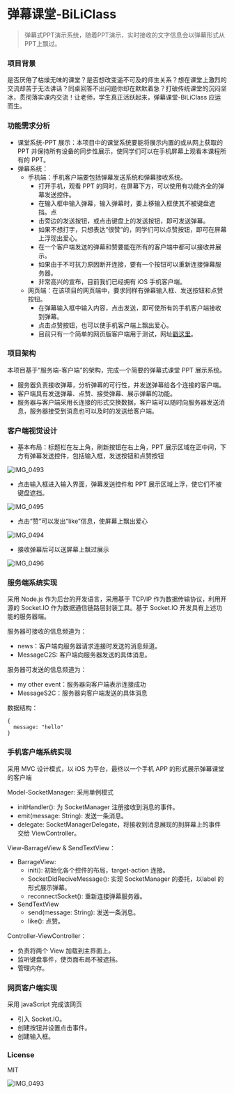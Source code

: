# 弹幕课堂-BiLiClass

> 弹幕式PPT演示系统，随着PPT演示，实时接收的文字信息会以弹幕形式从PPT上飘过。

### 项目背景

是否厌倦了枯燥无味的课堂？是否想改变遥不可及的师生关系？想在课堂上激烈的交流却苦于无法讲话？同桌回答不出问题你却在默默着急？打破传统课堂的沉闷坚冰，贯彻落实课内交流！让老师，学生真正活跃起来，弹幕课堂-BiLiClass 应运而生。

### 功能需求分析

- 课堂系统-PPT 展示：本项目中的课堂系统要能将展示内置的或从网上获取的 PPT 并保持所有设备的同步性展示，使同学们可以在手机屏幕上观看本课程所有的 PPT。
- 弹幕系统：
  - 手机端：手机客户端要包括弹幕发送系统和弹幕接收系统。
    - 打开手机，观看 PPT 的同时，在屏幕下方，可以使用有功能齐全的弹幕发送控件。
    - 在输入框中输入弹幕，输入弹幕时，要上移输入框使其不被键盘遮挡。点
    - 击旁边的发送按钮，或点击键盘上的发送按钮，即可发送弹幕。
    - 如果不想打字，只想表达“很赞”的，同学们可以点赞按钮，即可在屏幕上浮现出爱心。
    - 在一个客户端发送的弹幕和赞要能在所有的客户端中都可以接收并展示。
    - 如果由于不可抗力原因断开连接，要有一个按钮可以重新连接弹幕服务器。
    - 非常高兴的宣布，目前我们已经拥有 iOS 手机客户端。
  - 网页端：在该项目的网页端中，要求同样有弹幕输入框、发送按钮和点赞按钮。
    - 在弹幕输入框中输入内容，点击发送，即可使所有的手机客户端接收到弹幕。
    - 点击点赞按钮，也可以使手机客户端上飘出爱心。
    - 目前只有一个简单的网页版客户端用于测试，网址[戳这里](http://104.194.67.188/barrage/index.html)。

### 项目架构

本项目基于“服务端-客户端”的架构，完成一个简要的弹幕式课堂 PPT 展示系统。

- 服务器负责接收弹幕，分析弹幕的可行性，并发送弹幕给各个连接的客户端。
- 客户端具有发送弹幕、点赞、接受弹幕、展示弹幕的功能。
- 服务器与客户端采用长连接的形式交换数据，客户端可以随时向服务器发送消息，服务器接受到消息也可以及时的发送给客户端。

### 客户端视觉设计

- 基本布局：标题栏在左上角，刷新按钮在右上角，PPT 展示区域在正中间，下方有弹幕发送控件，包括输入框，发送按钮和点赞按钮

![IMG_0493](C:\Users\Jinhongxu\Desktop\IMG_0493.PNG)

- 点击输入框进入输入界面，弹幕发送控件和 PPT 展示区域上浮，使它们不被键盘遮挡。

![IMG_0495](C:\Users\Jinhongxu\Desktop\IMG_0495.PNG)

- 点击“赞”可以发出“like”信息，使屏幕上飘出爱心

![IMG_0494](C:\Users\Jinhongxu\Desktop\IMG_0494.PNG)

- 接收弹幕后可以送屏幕上飘过展示

![IMG_0496](C:\Users\Jinhongxu\Desktop\IMG_0496.PNG)

### 服务端系统实现

采用 Node.js 作为后台的开发语言，采用基于 TCP/IP 作为数据传输协议，利用开源的 Socket.IO 作为数据通信链路层封装工具。基于 Socket.IO 开发具有上述功能的服务器端。

服务器可接收的信息频道为：

- news：客户端向服务器请求连接时发送的消息频道。
- MessageC2S: 客户端向服务器发送的具体消息。

服务器可发送的信息频道为：

- my other event：服务器向客户端表示连接成功
- MessageS2C：服务器向客户端发送的具体消息

数据结构：

```
{
  message: "hello"
}
```

### 手机客户端系统实现

采用 MVC 设计模式，以 iOS 为平台，最终以一个手机 APP 的形式展示弹幕课堂的客户端

Model-SocketManager: 采用单例模式

- initHandler(): 为 SocketManager 注册接收到消息的事件。
- emit(message: String): 发送一条消息。
- delegate: SocketManagerDelegate，将接收到消息展现的到屏幕上的事件交给 ViewController。

View-BarrageView & SendTextView：

- BarrageView:
  - init(): 初始化各个控件的布局，target-action 连接。
  - SocketDidReciveMessage(): 实现 SocketManager 的委托，以label 的形式展示弹幕。
  - reconnectSocket(): 重新连接弹幕服务器。
- SendTextView
  - send(message: String): 发送一条消息。
  - like(): 点赞。

Controller-ViewController：

- 负责将两个 View 加载到主界面上。
- 监听键盘事件，使页面布局不被遮挡。
- 管理内存。

### 网页客户端实现

采用 javaScript 完成该网页

- 引入 Socket.IO。
- 创建按钮并设置点击事件。
- 创建输入框。

### License

MIT

![IMG_0493](C:\Users\Jinhongxu\Desktop\IMG_0493.PNG)